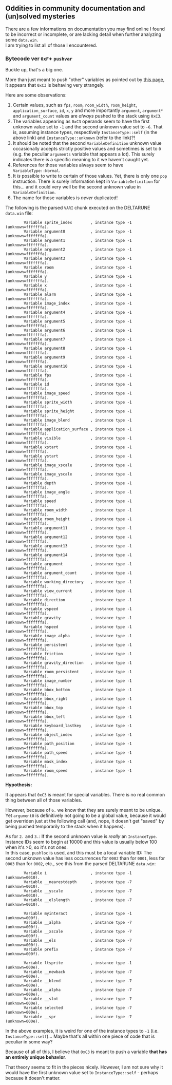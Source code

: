 ## Oddities in community documentation and (un)solved mysteries

There are a few informations on documentation you may find online I found to be incorrect or incomplete, or are lacking detail when further analyzing some `data.win`.  
I am trying to list all of those I encountered.

### Bytecode ver `0xF`+ `pushvar`

Buckle up, that's a big one.

More than just meant to push "other" variables as pointed out by [this page](https://pcy.ulyssis.be/undertale/decompilation-corrected), it appears that `0xC3` is behaving very strangely.

Here are some observations:
1. Certain values, such as `fps`, `room`, `room_width`, `room_height`, `application_surface`, `id`, `x`, `y` and more importantly `argument`, `argument*` and `argument_count` values are *always* pushed to the stack using `0xC3`.
2. The variables appearing as `0xC3` operands seem to have the first unknown value set to `-1` and the second unknown value set to `-6`. That is, assuming instance types, respectively `InstanceType::self` (in the above link) and `InstanceType::unknown` (refer to the link)?!
3. It should be noted that the second `VariableDefinition` unknown value occasionally accepts strictly positive values and sometimes is set to `0` (e.g. the peculiar `arguments` variable that appears a lot). This surely indicates there is a specific meaning to it we haven't caught yet.
4. References for those variables always seem to have `VariableType::Normal`.
5. It *is* possible to write to certain of those values. Yet, there is only one `pop` instruction. There is surely information kept in `VariableDefinition` for this... and it could very well be the second unknown value in `VariableDefinition`.
6. The name for those variables is *never* duplicated!

The following is the parsed `VARI` chunk executed on the DELTARUNE `data.win` file:

```
        Variable sprite_index        , instance type -1 (unknown=fffffffa).
        Variable argument0           , instance type -1 (unknown=fffffffa).
        Variable argument1           , instance type -1 (unknown=fffffffa).
        Variable argument2           , instance type -1 (unknown=fffffffa).
        Variable argument3           , instance type -1 (unknown=fffffffa).
        Variable room                , instance type -1 (unknown=fffffffa).
        Variable y                   , instance type -1 (unknown=fffffffa).
        Variable x                   , instance type -1 (unknown=fffffffa).
        Variable alarm               , instance type -1 (unknown=fffffffa).
        Variable image_index         , instance type -1 (unknown=fffffffa).
        Variable argument4           , instance type -1 (unknown=fffffffa).
        Variable argument5           , instance type -1 (unknown=fffffffa).
        Variable argument6           , instance type -1 (unknown=fffffffa).
        Variable argument7           , instance type -1 (unknown=fffffffa).
        Variable argument8           , instance type -1 (unknown=fffffffa).
        Variable argument9           , instance type -1 (unknown=fffffffa).
        Variable argument10          , instance type -1 (unknown=fffffffa).
        Variable fps                 , instance type -1 (unknown=fffffffa).
        Variable id                  , instance type -1 (unknown=fffffffa).
        Variable image_speed         , instance type -1 (unknown=fffffffa).
        Variable sprite_width        , instance type -1 (unknown=fffffffa).
        Variable sprite_height       , instance type -1 (unknown=fffffffa).
        Variable image_blend         , instance type -1 (unknown=fffffffa).
        Variable application_surface , instance type -1 (unknown=fffffffa).
        Variable visible             , instance type -1 (unknown=fffffffa).
        Variable xstart              , instance type -1 (unknown=fffffffa).
        Variable ystart              , instance type -1 (unknown=fffffffa).
        Variable image_xscale        , instance type -1 (unknown=fffffffa).
        Variable image_yscale        , instance type -1 (unknown=fffffffa).
        Variable depth               , instance type -1 (unknown=fffffffa).
        Variable image_angle         , instance type -1 (unknown=fffffffa).
        Variable speed               , instance type -1 (unknown=fffffffa).
        Variable room_width          , instance type -1 (unknown=fffffffa).
        Variable room_height         , instance type -1 (unknown=fffffffa).
        Variable argument11          , instance type -1 (unknown=fffffffa).
        Variable argument12          , instance type -1 (unknown=fffffffa).
        Variable argument13          , instance type -1 (unknown=fffffffa).
        Variable argument14          , instance type -1 (unknown=fffffffa).
        Variable argument            , instance type -1 (unknown=fffffffa).
        Variable argument_count      , instance type -1 (unknown=fffffffa).
        Variable working_directory   , instance type -1 (unknown=fffffffa).
        Variable view_current        , instance type -1 (unknown=fffffffa).
        Variable direction           , instance type -1 (unknown=fffffffa).
        Variable vspeed              , instance type -1 (unknown=fffffffa).
        Variable gravity             , instance type -1 (unknown=fffffffa).
        Variable hspeed              , instance type -1 (unknown=fffffffa).
        Variable image_alpha         , instance type -1 (unknown=fffffffa).
        Variable persistent          , instance type -1 (unknown=fffffffa).
        Variable friction            , instance type -1 (unknown=fffffffa).
        Variable gravity_direction   , instance type -1 (unknown=fffffffa).
        Variable room_persistent     , instance type -1 (unknown=fffffffa).
        Variable image_number        , instance type -1 (unknown=fffffffa).
        Variable bbox_bottom         , instance type -1 (unknown=fffffffa).
        Variable bbox_right          , instance type -1 (unknown=fffffffa).
        Variable bbox_top            , instance type -1 (unknown=fffffffa).
        Variable bbox_left           , instance type -1 (unknown=fffffffa).
        Variable keyboard_lastkey    , instance type -1 (unknown=fffffffa).
        Variable object_index        , instance type -1 (unknown=fffffffa).
        Variable path_position       , instance type -1 (unknown=fffffffa).
        Variable path_speed          , instance type -1 (unknown=fffffffa).
        Variable mask_index          , instance type -1 (unknown=fffffffa).
        Variable room_speed          , instance type -1 (unknown=fffffffa).
```

**Hypothesis:**

It appears that `0xC3` is meant for special variables. There is no real common thing between all of those variables.

However, because of `6.` we know that they are surely meant to be unique. Yet `argument0` is definitively not going to be a global value, because it would get overriden just at the following call (and, nope, it doesn't get "saved" by being pushed temporarily to the stack when it happens).

As for `2.` and `3.`: If the second unknown value is *really* an `InstanceType`.  
Instance IDs seem to begin at 10000 and this value is usually below 100 when it's >0, so it's not ones.  
In this case, `pushloc` is used, and this must be a local variable ID: The second unknown value has less occurrences for `0002` than for `0001`, less for `0003` than for `0002`, etc., see this from the parsed DELTARUNE `data.win`:

```
        Variable i                   , instance type -1 (unknown=0010).
        Variable __nearestdepth      , instance type -7 (unknown=0010).
        Variable __yscale            , instance type -7 (unknown=0010).
        Variable __elslength         , instance type -7 (unknown=0010).
```

```
        Variable myinteract          , instance type -1 (unknown=000f).
        Variable __alpha             , instance type -7 (unknown=000f).
        Variable __xscale            , instance type -7 (unknown=000f).
        Variable __els               , instance type -7 (unknown=000f).
        Variable prefix              , instance type -7 (unknown=000f).
```

```
        Variable ltsprite            , instance type -1 (unknown=000e).
        Variable __newback           , instance type -7 (unknown=000e).
        Variable __blend             , instance type -7 (unknown=000e).
        Variable __alpha             , instance type -7 (unknown=000e).
        Variable __slot              , instance type -7 (unknown=000e).
        Variable selected            , instance type -7 (unknown=000e).
        Variable __spr               , instance type -7 (unknown=000e).
```

In the above examples, it is weird for one of the instance types to `-1` (i.e. `InstanceType::self`)... Maybe that's all within one piece of code that is peculiar in some way?

Because of all of this, I believe that `0xC3` is meant to push a variable **that has an entirely unique behavior**.

That theory seems to fit in the pieces nicely. However, I am not sure why it would have the first unknown value set to `InstanceType::self` - perhaps because it doesn't matter.